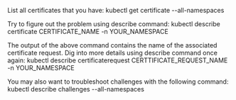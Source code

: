 
List all certificates that you have:
kubectl get certificate --all-namespaces


Try to figure out the problem using describe command:
kubectl describe certificate CERTIFICATE_NAME -n YOUR_NAMESPACE


The output of the above command contains the name of the associated certificate request. Dig into more details using describe command once again:
kubectl describe certificaterequest CERTTIFICATE_REQUEST_NAME -n YOUR_NAMESPACE


You may also want to troubleshoot challenges with the following command:
kubectl describe challenges --all-namespaces